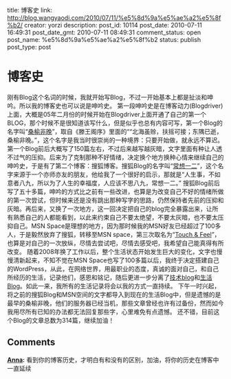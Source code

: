 title: 博客史
link: http://blog.wangyaodi.com/2010/07/11/%e5%8d%9a%e5%ae%a2%e5%8f%b2/
creator: yorzi
description: 
post_id: 10114
post_date: 2010-07-11 16:49:31
post_date_gmt: 2010-07-11 08:49:31
comment_status: open
post_name: %e5%8d%9a%e5%ae%a2%e5%8f%b2
status: publish
post_type: post

# 博客史

刚有Blog这个名词的时候，我就开始写Blog，不过一开始基本上都是扯淡和呻吟。所以我的博客史也可以说是呻吟史。 第一段呻吟史是在博客动力(Blogdriver)上面，大概是05年二月份的时候开始在Blogdriver上面开通了自己的第一个BLOG，那个时候不是很知道该写什么，但是似乎也总有内容可写，第一个Blog的名字叫“[桑榆非晚](http://yorzi.blogdriver.com)”，取自《滕王阁序》里面的““北海虽赊，扶摇可接；东隅已逝，桑榆非晚。”，这个名字是我当时很崇尚的一种境界：只要开始做，就永远不算迟。 第一个Blog前后大概写了150篇左右，不过后来越写越灰暗，文字里面有种让人透不过气的压抑。后来为了克制那种不好情绪，决定换个地方换种心情来继续自己的呻吟史，于是有了第二个博客：搜狐博客。搜狐Blog的名字叫“[常想一二](http://yorzi.blog.sohu.com)”，这个名字来源于一个亦师亦友的朋友，他给我了一个很好的启示，那就是“人生事，不如意者八九，所以为了人生的幸福度，人应该不思八九，常想一二。” 搜狐Blog前后写了五十多篇，呻吟的方式比之前有一些改进，也算是为改变自己不好的情绪所做的第一次尝试，但时候来还是没有跳出那种写字的思路，仍然保持者先前的压抑和灰暗。再后来，又换了一次地方，这一回决定把自己的blog完全暴露出来，让所有熟悉自己的人都能看到，以此来约束自己不要太绝望，不要太灰暗，也不要太压抑自己。MSN Space是理想的地方，因为那时候我的MSN好友已经超过了100多人，于是毅然放弃了搜狐，转移至MSN space，第三次取名为“[Touch & Feel](http://wangyaodi.spaces.live.com)”，也算是对自己的一次放纵，尽情去尝试吧，尽情去感受吧，我希望自己能真得有所改变。 随着2008年换了工作以后，整个生活状态开始发生巨大的变化，文字也慢慢清新起来，不知不觉在MSN Space也写了100多篇以后，我终于决定搭建自己的WordPress，从此，在网络世界，用最职业的态度，真诚的面对自己，和自己所经历的生活，记录他们，感恩和铭记，随后更进一步分离了[技术blog](http://tech.wangyaodi.com)和[生活Blog]()。如此一来，我所有的生活记录将会以我的方式一直持续。 下午一时兴起，将之前的搜狐Blog和MSN空间的文字都导入到现在的生活Blog中，但是遗憾的是最早的桑榆非晚，他们的服务器已经当机，那些文章曾经也许有过备份，然而如今我用尽所有已知的办法都无法回复那些字，心里难免有点遗憾。 还不错，目前这个Blog的文章总数为314篇，继续加油！

## Comments

**[Anna](#626 "2010-07-12 16:01:36"):** 看到你的博客历史，才明白有和没有的区别，加油，将你的历史在博客中一直延续

